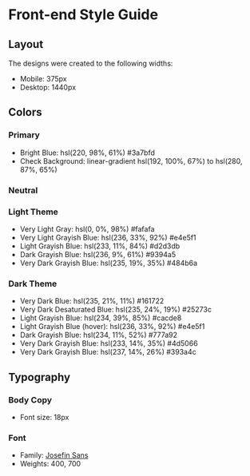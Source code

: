 # Front-end Style Guide

## Layout

The designs were created to the following widths:

- Mobile: 375px
- Desktop: 1440px

## Colors

### Primary

- Bright Blue: hsl(220, 98%, 61%) #3a7bfd
- Check Background: linear-gradient hsl(192, 100%, 67%) to hsl(280, 87%, 65%)

### Neutral

### Light Theme

- Very Light Gray: hsl(0, 0%, 98%) #fafafa
- Very Light Grayish Blue: hsl(236, 33%, 92%) #e4e5f1
- Light Grayish Blue: hsl(233, 11%, 84%) #d2d3db
- Dark Grayish Blue: hsl(236, 9%, 61%) #9394a5
- Very Dark Grayish Blue: hsl(235, 19%, 35%) #484b6a

### Dark Theme

- Very Dark Blue: hsl(235, 21%, 11%) #161722
- Very Dark Desaturated Blue: hsl(235, 24%, 19%) #25273c
- Light Grayish Blue: hsl(234, 39%, 85%) #cacde8
- Light Grayish Blue (hover): hsl(236, 33%, 92%) #e4e5f1
- Dark Grayish Blue: hsl(234, 11%, 52%) #777a92
- Very Dark Grayish Blue: hsl(233, 14%, 35%) #4d5066
- Very Dark Grayish Blue: hsl(237, 14%, 26%) #393a4c

## Typography

### Body Copy

- Font size: 18px

### Font

- Family: [Josefin Sans](https://fonts.google.com/specimen/Josefin+Sans)
- Weights: 400, 700

